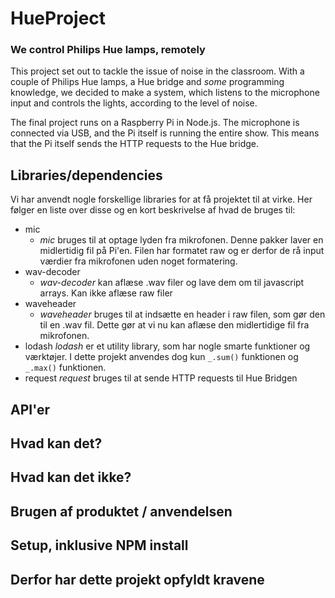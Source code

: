 # HueProject
### We control Philips Hue lamps, remotely
This project set out to tackle the issue of noise in the classroom. With a couple of Philips Hue lamps, a Hue bridge and _some_ programming knowledge, we decided to make a system, which listens to the microphone input and controls the lights, according to the level of noise. 

The final project runs on a Raspberry Pi in Node.js. The microphone is connected via USB, and the Pi itself is running the entire show. This means that the Pi itself sends the HTTP requests to the Hue bridge. 

## Libraries/dependencies
Vi har anvendt nogle forskellige libraries for at få projektet til at virke. Her følger en liste over disse og en kort beskrivelse af hvad de bruges til:

- mic
  - _mic_ bruges til at optage lyden fra mikrofonen. Denne pakker laver en midlertidig fil på Pi'en. Filen har formatet raw og er derfor de rå input værdier fra mikrofonen uden noget formatering. 
- wav-decoder
  - _wav-decoder_ kan aflæse .wav filer og lave dem om til javascript arrays. Kan ikke aflæse raw filer
- waveheader
  - _waveheader_ bruges til at indsætte en header i raw filen, som gør den til en .wav fil. Dette gør at vi nu kan aflæse den midlertidige fil fra mikrofonen.
- lodash
 _lodash_ er et utility library, som har nogle smarte funktioner og værktøjer. I dette projekt anvendes dog kun `_.sum()` funktionen og `_.max()` funktionen. 
- request
  _request_ bruges til at sende HTTP requests til Hue Bridgen



## API'er


## Hvad kan det?


## Hvad kan det ikke?



## Brugen af produktet / anvendelsen


## Setup, inklusive NPM install


## Derfor har dette projekt opfyldt kravene


